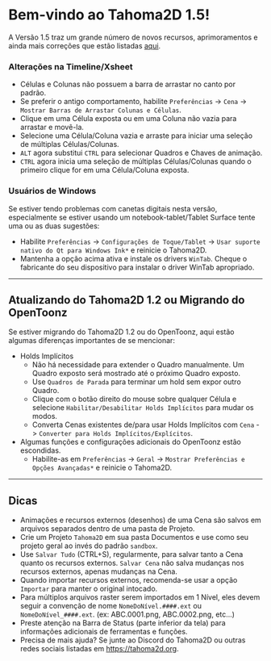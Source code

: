 # Bem-vindo ao Tahoma2D 1.5!

A Versão 1.5 traz um grande número de novos recursos, aprimoramentos e ainda mais correções que estão listadas [aqui](https://github.com/tahoma2d/tahoma2d/releases/tag/v1.5).

### Alterações na Timeline/Xsheet

- Células e Colunas não possuem a barra de arrastar no canto por padrão.
- Se preferir o antigo comportamento, habilite `Preferências` -> `Cena` -> `Mostrar Barras de Arrastar Colunas e Células`.
- Clique em uma Célula exposta ou em uma Coluna não vazia para arrastar e movê-la.
- Selecione uma Célula/Coluna vazia e arraste para iniciar uma seleção de múltiplas Células/Colunas.
- `ALT` agora substitui `CTRL` para selecionar Quadros e Chaves de animação.
- `CTRL` agora inicia uma seleção de múltiplas Células/Colunas quando o primeiro clique for em uma Célula/Coluna exposta.

### Usuários de Windows

Se estiver tendo problemas com canetas digitais nesta versão, especialmente se estiver usando um notebook-tablet/Tablet Surface tente uma ou as duas sugestões:
- Habilite `Preferências` -> `Configurações de Toque/Tablet` -> `Usar suporte nativo do Qt para Windows Ink*` e reinicie o Tahoma2D.
- Mantenha a opção acima ativa e instale os drivers `WinTab`. Cheque o fabricante do seu dispositivo para instalar o driver WinTab apropriado.

-----

## Atualizando do Tahoma2D 1.2 ou Migrando do OpenToonz

Se estiver migrando do Tahoma2D 1.2 ou do OpenToonz, aqui estão algumas diferenças importantes de se mencionar:
- Holds Implícitos
  - Não há necessidade para extender o Quadro manualmente. Um Quadro exposto será mostrado até o próximo Quadro exposto.
  - Use `Quadros de Parada` para terminar um hold sem expor outro Quadro.
  - Clique com o botão direito do mouse sobre qualquer Célula e selecione `Habilitar/Desabilitar Holds Implícitos` para mudar os modos.
  - Converta Cenas existentes de/para usar Holds Implícitos com `Cena` -> `Converter para Holds Implícitos/Explícitos`.
- Algumas funções e configurações adicionais do OpenToonz estão escondidas.
  - Habilite-as em `Preferências` -> `Geral` -> `Mostrar Preferências e Opções Avançadas*` e reinicie o Tahoma2D.

-----
## Dicas
- Animações e recursos externos (desenhos) de uma Cena são salvos em arquivos separados dentro de uma pasta de Projeto.
- Crie um Projeto `Tahoma2D` em sua pasta Documentos e use como seu projeto geral ao invés do padrão `sandbox`.
- Use `Salvar Tudo` (CTRL+S), regularmente, para salvar tanto a Cena quanto os recursos externos. `Salvar Cena` não salva mudanças nos recursos externos, apenas mudanças na Cena.
- Quando importar recursos externos, recomenda-se usar a opção `Importar` para manter o original intocado.
- Para múltiplos arquivos raster serem importados em 1 Nível, eles devem seguir a convenção de nome `NomeDoNível.####.ext` ou `NomeDoNível_####.ext`. (ex: ABC.0001.png, ABC.0002.png, etc...)
- Preste atenção na Barra de Status (parte inferior da tela) para informações adicionais de ferramentas e funções. 
- Precisa de mais ajuda? Se junte ao Discord do Tahoma2D ou outras redes sociais listadas em https://tahoma2d.org.